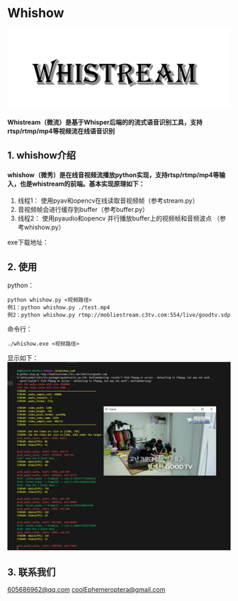 # Whishow
![avatar](img/img1.png)

#### Whistream（微流）是基于Whisper后端的的流式语音识别工具，支持rtsp/rtmp/mp4等视频流在线语音识别

## 1. whishow介绍
#### whishow（微秀）是在线音视频流播放python实现，支持rtsp/rtmp/mp4等输入，也是whistream的前端。基本实现原理如下：

  1. 线程1： 使用pyav和opencv在线读取音视频帧（参考stream.py）
  2. 音视频帧会进行缓存到buffer（参考buffer.py）
  3. 线程2： 使用pyaudio和opencv 并行播放buffer上的视频帧和音频波点 （参考whishow.py）

exe下载地址：



## 2. 使用

python：

    python whishow.py <视频路径>
    例1：python whishow.py ./test.mp4
    例2：python whishow.py rtmp://mobliestream.c3tv.com:554/live/goodtv.sdp

命令行：

    ./whishow.exe <视频路径>

显示如下：
![avatar](img/img2.png)

## 3. 联系我们
605686962@qq.com
coolEphemeroptera@gmail.com


